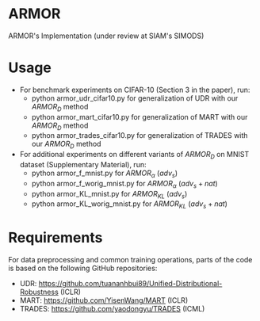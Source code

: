 # ARMOR
ARMOR's Implementation (under review at SIAM's SIMODS)

# Usage
- For benchmark experiments on CIFAR-10 (Section 3 in the paper), run:
  - python armor_udr_cifar10.py for generalization of UDR with our $ARMOR_D$ method
  - python armor_mart_cifar10.py for generalization of MART with our $ARMOR_D$ method
  - python armor_trades_cifar10.py for generalization of TRADES with our $ARMOR_D$ method
- For additional experiments on different variants of $ARMOR_D$ on MNIST dataset (Supplementary Material), run:
  - python armor_f_mnist.py for $ARMOR_{\alpha}$ ($adv_s$)
  - python armor_f_worig_mnist.py for $ARMOR_{\alpha}$ ($adv_s+nat$)
  - python armor_KL_mnist.py for $ARMOR_{KL}$ ($adv_s$)
  - python armor_KL_worig_mnist.py for $ARMOR_{KL}$ ($adv_s+nat$)

# Requirements

For data preprocessing and common training operations, parts of the code is based on the following GitHub repositories:
  - UDR: https://github.com/tuananhbui89/Unified-Distributional-Robustness (ICLR)
  - MART: https://github.com/YisenWang/MART (ICLR)
  - TRADES: https://github.com/yaodongyu/TRADES (ICML)



